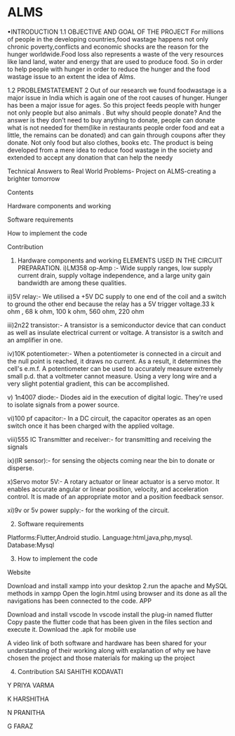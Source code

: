 # ALMS
•INTRODUCTION 1.1 OBJECTIVE AND GOAL OF THE PROJECT For millions of people in the developing countries,food wastage happens not only chronic poverty,conflicts and economic shocks are the reason for the hunger worldwide.Food loss also represents a waste of the very resources like land land, water and energy that are used to produce food. So in order to help people with hunger in order to reduce the hunger and the food wastage issue to an extent the idea of Alms. 








1.2 PROBLEMSTATEMENT 2 Out of our research we found foodwastage is a major issue in India which is again one of the root causes of hunger. Hunger has been a major issue for ages. So this project feeds people with hunger not only people but also animals . But why should people donate? And the answer is they don’t need to buy anything to donate, people can donate what is not needed for them(like in restaurants people order food and eat a little, the remains can be donated) and can gain through coupons after they donate. Not only food but also clothes, books etc. The product is being developed from a mere idea to reduce food wastage in the society and extended to accept any donation that can help the needy





Technical Answers to Real World Problems- Project on ALMS-creating a brighter tomorrow





Contents





Hardware components and working







Software requirements







How to implement the code







Contribution








1. Hardware components and working
ELEMENTS USED IN THE CIRCUIT PREPARATION. i)LM358 op-Amp :- Wide supply ranges, low supply current drain, supply voltage independence, and a large unity gain bandwidth are among these qualities.




ii)5V relay:- We utilised a +5V DC supply to one end of the coil and a switch to ground the other end because the relay has a 5V trigger voltage.33 k ohm , 68 k ohm, 100 k ohm, 560 ohm, 220 ohm




iii)2n22 transistor:- A transistor is a semiconductor device that can conduct as well as insulate electrical current or voltage. A transistor is a switch and an amplifier in one.




iv)10K potentiometer:- When a potentiometer is connected in a circuit and the null point is reached, it draws no current. As a result, it determines the cell's e.m.f. A potentiometer can be used to accurately measure extremely small p.d. that a voltmeter cannot measure. Using a very long wire and a very slight potential gradient, this can be accomplished.




v) 1n4007 diode:- Diodes aid in the execution of digital logic. They're used to isolate signals from a power source.

vi)100 pf capacitor:- In a DC circuit, the capacitor operates as an open switch once it has been charged with the applied voltage.

viii)555 IC Transmitter and receiver:- for transmitting and receiving the signals

ix)(IR sensor):- for sensing the objects coming near the bin to donate or disperse.

x)Servo motor 5V:- A rotary actuator or linear actuator is a servo motor. It enables accurate angular or linear position, velocity, and acceleration control. It is made of an appropriate motor and a position feedback sensor.

xi)9v or 5v power supply:- for the working of the circuit.

2. Software requirements



Platforms:Flutter,Android studio. Language:html,java,php,mysql. Database:Mysql

3. How to implement the code



Website

Download and install xampp into your desktop 2.run the apache and MySQL methods in xampp
Open the login.html using browser and its done as all the navigations has been connected to the code.
APP

Download and install vscode
In vscode install the plug-in named flutter
Copy paste the flutter code that has been given in the files section and execute it.
Download the .apk for mobile use





A video link of both software and hardware has been shared for your understanding of their working along with explanation of why we have chosen the project and those materials for making up the project






4. Contribution
 SAI SAHITHI KODAVATI
 
 
 
 
 Y PRIYA VARMA
 
 
 
 
 
 K HARSHITHA
 
 
 
 
 
 
 N PRANITHA
 
 
 
 
 
 
 G FARAZ
